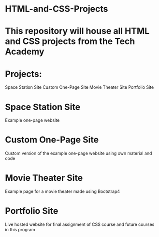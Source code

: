 # HTML-and-CSS-Projects

# This repository will house all HTML and CSS projects from the Tech Academy


# Projects:
Space Station Site
Custom One-Page Site
Movie Theater Site
Portfolio Site

# Space Station Site
Example one-page website

# Custom One-Page Site
Custom version of the example one-page website using own material and code

# Movie Theater Site
Example page for a movie theater made using Bootstrap4

# Portfolio Site
Live hosted website for final assignment of CSS course and future courses in this program
